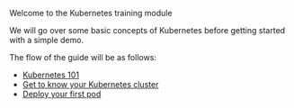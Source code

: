 Welcome to the Kubernetes training module

We will go over some basic concepts of Kubernetes before getting started with a simple demo.

The flow of the guide will be as follows:

* [Kubernetes 101](kubernetes101.md)
* [Get to know your Kubernetes cluster](get-to-know-cluster.md)
* [Deploy your first pod](deploy_first_pod.md)
